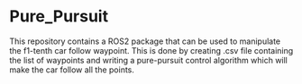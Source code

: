 # Pure_Pursuit
This repository contains a ROS2 package that can be used to manipulate the f1-tenth car follow waypoint. This is done by creating .csv file containing the list of waypoints and writing a pure-pursuit control algorithm which will make the car follow all the points.  


